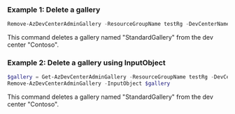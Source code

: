 ### Example 1: Delete a gallery
```powershell
Remove-AzDevCenterAdminGallery -ResourceGroupName testRg -DevCenterName Contoso -Name StandardGallery
```
This command deletes a gallery named "StandardGallery" from the dev center "Contoso".

### Example 2: Delete a gallery using InputObject
```powershell
$gallery = Get-AzDevCenterAdminGallery -ResourceGroupName testRg -DevCenterName Contoso -Name StandardGallery
Remove-AzDevCenterAdminGallery -InputObject $gallery
```
This command deletes a gallery named "StandardGallery" from the dev center "Contoso".
